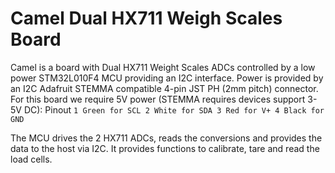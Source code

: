 # Camel Dual HX711 Weigh Scales Board

Camel is a board with Dual HX711 Weight Scales ADCs controlled by a low power STM32L010F4 MCU providing an I2C interface.
Power is provided by an I2C Adafruit STEMMA compatible 4-pin JST PH (2mm pitch) connector. For this board we require
5V power (STEMMA requires devices support 3-5V DC):
Pinout
`
1 Green for SCL
2 White for SDA
3 Red for V+
4 Black for GND
`

The MCU drives the 2 HX711 ADCs, reads the conversions and provides the data to the host via I2C. 
It provides functions to calibrate, tare and read the load cells.


